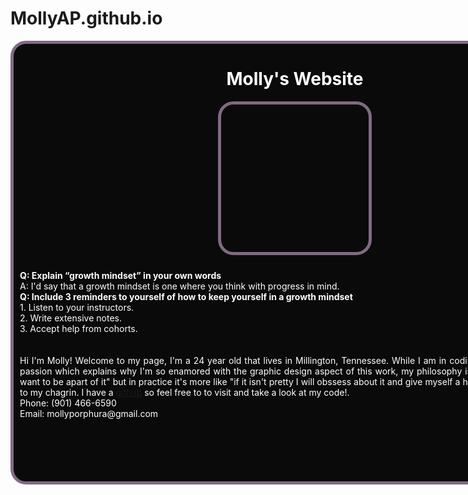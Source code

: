 # MollyAP.github.io
 <div style="position:absolute;top:0;bottom:0;left:0; background:url(https://i.imgur.com/SrJI4iL.png) fixed center;background-size:cover;width:100%;z-index:-1;" alt="DESCRIBE IMG"> </div>
<div style="width:900px;height:700px;background-color: #0A0A0A;border:5px solid #826982;border-radius: 25px;margin: auto;text-align: left;color: #FFFFFF"><h1 style="text-align: center">Molly's Website</h1><div style="width:236px;height:236px;border:5px solid #826982;border-radius: 25px;margin: auto; background:url(https://i.imgur.com/mk9A8ts.png);"></div><p style="padding: 10px"><strong>Q: Explain “growth mindset” in your own words</strong> <br> A: I'd say that a growth mindset is one where you think with progress in mind. <br> <strong>Q: Include 3 reminders to yourself of how to keep yourself in a growth mindset</strong> <br> 1. Listen to your instructors. <br> 2. Write extensive notes. <br> 3. Accept help from cohorts.</p><p style="text-align: justify;padding: 10px;">Hi I'm Molly! Welcome to my page, I'm a 24 year old that lives in Millington, Tennessee. While I am in coding classes art is my real passion which explains why I'm so enamored with the graphic design aspect of this work, my philosophy is "if it isn't pretty I don't want to be apart of it" but in practice it's more like "if it isn't pretty I will obssess about it and give myself a headache until it is" much to my chagrin. I have a <a href="https://github.com/MollyAP">github</a> so feel free to to visit and take a look at my code!. <br> Phone: (901) 466-6590 <br> Email: mollyporphura@gmail.com</p></div>
